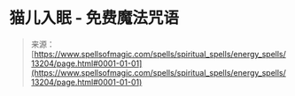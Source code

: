 <!--yml

分类：未分类

日期：2024年06月12日 18:51:33

-->

# 猫儿入眠 - 免费魔法咒语

> 来源：[https://www.spellsofmagic.com/spells/spiritual_spells/energy_spells/13204/page.html#0001-01-01](https://www.spellsofmagic.com/spells/spiritual_spells/energy_spells/13204/page.html#0001-01-01)
